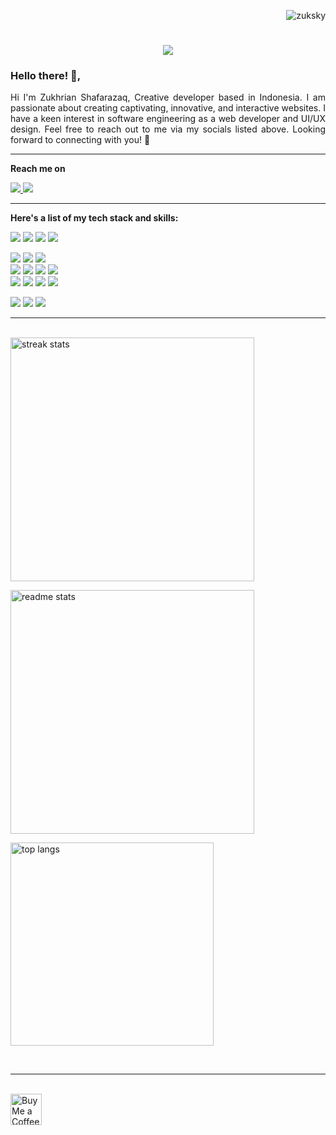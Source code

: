 
<p align="right"> <img src="https://komarev.com/ghpvc/?username=zuksky&label=Stalker%20views&color=059fff&style=flat" alt="zuksky" /> </p>

<h1 align="center">
    <img src="https://readme-typing-svg.herokuapp.com/?font=Righteous&size=35&center=true&vCenter=true&width=500&height=70&duration=4000&lines=
    Hello!+👋;
    +Apa Kabar!;
    +Bonjour!;
    +Konichiwa!;
    +Annyeong!;
    +Ciao!;
    +Ni hao!;
    +Sawadikap!;
    +Privet!;
    +Guten Tag!;
    +Habari!;
    +Henlo!;
    +Hallo!;" />
</h1>

<div align="left" style="text-align: justify;">

### Hello there! 👋,
Hi I'm Zukhrian Shafarazaq, Creative developer based in Indonesia. I am passionate about creating captivating, innovative, and interactive websites. I have a keen interest in software engineering as a web developer and UI/UX design. Feel free to reach out to me via my socials listed above. Looking forward to connecting with you! 🖤
</div>
<hr/>
<p><b>Reach me on</b></p>
<div align="left"> 
  <a href="mailto:zukskyy@gmail.com">
    <img src="https://img.shields.io/badge/Gmail-333333?style=for-the-badge&logo=gmail&logoColor=blue" />
  </a>
  <a href="https://www.zuksky.site/" target="_blank">
     <img src="https://img.shields.io/badge/Portfolio-059fff?style=for-the-badge&logo=todoist&logoColor=white" target="_blank" /> 
  </a>
  <p>
</div>
<hr/>
<div align="left">
<p><b>Here's a list of my tech stack and skills:</b></p>
<img src="https://img.shields.io/badge/html5-%23E34F26.svg?style=for-the-badge&logo=html5&logoColor=white"/>
<img src="https://img.shields.io/badge/css3-%231572B6.svg?style=for-the-badge&logo=css3&logoColor=white"/>
<img src="https://img.shields.io/badge/javascript-%23323330.svg?style=for-the-badge&logo=javascript&logoColor=%23F7DF1E"/>
<img src="https://img.shields.io/badge/php-%23777BB4.svg?style=for-the-badge&logo=php&logoColor=white"/>
<p>
<img src="https://img.shields.io/badge/bootstrap-%238511FA.svg?style=for-the-badge&logo=bootstrap&logoColor=white"/>
<img src="https://img.shields.io/badge/tailwindcss-%2338B2AC.svg?style=for-the-badge&logo=tailwind-css&logoColor=white"/>
<img src="https://img.shields.io/badge/CodeIgniter-%23EF4223.svg?style=for-the-badge&logo=codeIgniter&logoColor=white">
<br>
<img src="https://img.shields.io/badge/laravel-%23FF2D20.svg?style=for-the-badge&logo=laravel&logoColor=white"/>
<img src="https://img.shields.io/badge/react-%2320232a.svg?style=for-the-badge&logo=react&logoColor=%2361DAFB"/>
<img src="https://img.shields.io/badge/Next-black?style=for-the-badge&logo=next.js&logoColor=white"/>
<img src="https://img.shields.io/badge/node.js-6DA55F?style=for-the-badge&logo=node.js&logoColor=white"/>
<br>
<img src="https://img.shields.io/badge/vuejs-%2335495e.svg?style=for-the-badge&logo=vuedotjs&logoColor=%234FC08D"/>
<img src="https://img.shields.io/badge/green%20sock-88CE02?style=for-the-badge&logo=greensock&logoColor=white"/>
<img src="https://img.shields.io/badge/jquery-%230769AD.svg?style=for-the-badge&logo=jquery&logoColor=white"/>
<img src="https://img.shields.io/badge/threejs-black?style=for-the-badge&logo=three.js&logoColor=white"/>
<p>
<img src="https://img.shields.io/badge/mysql-4479A1.svg?style=for-the-badge&logo=mysql&logoColor=white"/>
<img src="https://img.shields.io/badge/postgres-%23316192.svg?style=for-the-badge&logo=postgresql&logoColor=white"/>
<img src="https://img.shields.io/badge/firebase-%23039BE5.svg?style=for-the-badge&logo=firebase"/>
</div>
<hr/>

<br>
<div align=left>
  <img width=390 src="https://streak-stats.demolab.com?user=zuksky&count_private=true&theme=react&border_radius=10" alt="streak stats"/>
  <p>
  <img width=390 src="https://github-readme-stats.vercel.app/api?username=zuksky&count_private=true&show_icons=true&theme=react&rank_icon=github&border_radius=10" alt="readme stats" />
  <p>
  <img width=325 align="center" src="https://github-readme-stats.vercel.app/api/top-langs/?username=zuksky&hide=HTML&langs_count=8&layout=compact&theme=react&border_radius=10&size_weight=0.5&count_weight=0.5&exclude_repo=github-readme-stats" alt="top langs" />
</div>
<br/>
<hr/>

<br/>

<div align="left">
<a href='https://ko-fi.com/zuksky' target='_blank'><img height='64' style='border:0px;height:50px;' src='https://storage.ko-fi.com/cdn/kofi1.png?v=3' border='0' alt='Buy Me a Coffee at ko-fi.com' /></a>
</div>
</br>
</br>

